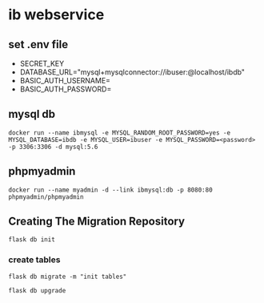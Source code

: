 # ib webservice

## set .env file
- SECRET_KEY
- DATABASE_URL="mysql+mysqlconnector://ibuser:<password>@localhost/ibdb"
- BASIC_AUTH_USERNAME=<authUser>
- BASIC_AUTH_PASSWORD=<authPassword>

## mysql db
`docker run --name ibmysql -e MYSQL_RANDOM_ROOT_PASSWORD=yes -e MYSQL_DATABASE=ibdb -e MYSQL_USER=ibuser -e MYSQL_PASSWORD=<password> -p 3306:3306 -d mysql:5.6`


## phpmyadmin
`docker run --name myadmin -d --link ibmysql:db -p 8080:80 phpmyadmin/phpmyadmin`


## Creating The Migration Repository
`flask db init`


### create tables
`flask db migrate -m "init tables"`

`flask db upgrade`
